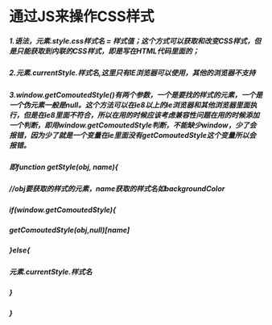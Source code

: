 # 通过JS来操作CSS样式

##### 1.语法，元素.style.css样式名 = 样式值；这个方式可以获取和改变CSS样式，但是只能获取到内联的CSS样式，即是写在HTML代码里面的；

##### 2.元素.currentStyle.样式名,这里只有IE浏览器可以使用，其他的浏览器不支持

##### 3.window.getComoutedStyle()有两个参数，一个是要找的样式的元素，一个是一个伪元素一般是null。这个方法可以在ie8以上的ie浏览器和其他浏览器里面执行，但是在ie8里面不符合，所以在用的时候应该考虑兼容性问题在用的时候添加一个判断，即用window.getComoutedStyle判断，不能缺少window，少了会报错，因为少了就是一个变量在ie里面没有getComoutedStyle这个变量所以会报错。

##### 即function getStyle(obj, name){

##### //obj要获取的样式的元素，name获取的样式名如backgroundColor

##### if(window.getComoutedStyle){

##### getComoutedStyle(obj,null)[name]

##### }else{

##### 元素.currentStyle.样式名

##### }

##### }